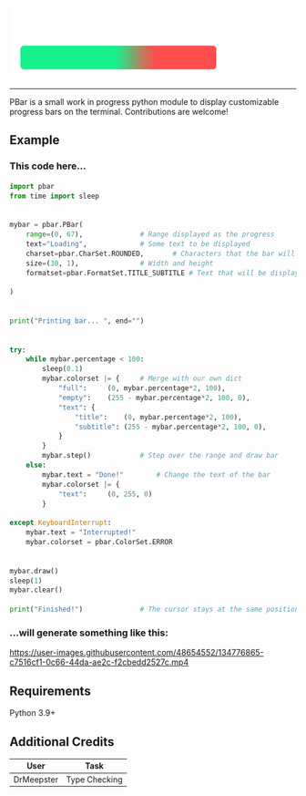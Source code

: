 <img height=125px src="resources/logo.png">
<hr>

PBar is a small work in progress python module to display customizable progress bars on the terminal. Contributions are welcome!

## Example
### This code here...

```py
import pbar
from time import sleep


mybar = pbar.PBar(
	range=(0, 67),				# Range displayed as the progress
	text="Loading",				# Some text to be displayed
	charset=pbar.CharSet.ROUNDED,		# Characters that the bar will use
	size=(30, 1),				# Width and height
	formatset=pbar.FormatSet.TITLE_SUBTITLE	# Text that will be displayed on the different places

)


print("Printing bar... ", end="")


try:
	while mybar.percentage < 100:
		sleep(0.1)
		mybar.colorset |= {		# Merge with our own dict
			"full":		(0, mybar.percentage*2, 100),
			"empty":	(255 - mybar.percentage*2, 100, 0),
			"text":	{
				"title":	(0, mybar.percentage*2, 100),
				"subtitle":	(255 - mybar.percentage*2, 100, 0),
			}
		}
		mybar.step()			# Step over the range and draw bar
	else:
		mybar.text = "Done!"		# Change the text of the bar
		mybar.colorset |= {
			"text":		(0, 255, 0)
		}

except KeyboardInterrupt:
	mybar.text = "Interrupted!"
	mybar.colorset = pbar.ColorSet.ERROR


mybar.draw()
sleep(1)
mybar.clear()

print("Finished!")				# The cursor stays at the same position
```

### ...will generate something like this:

https://user-images.githubusercontent.com/48654552/134776865-c7516cf1-0c66-44da-ae2c-f2cbedd2527c.mp4


## Requirements
Python 3.9+


## Additional Credits
| User       | Task          |
|------------|---------------|
| DrMeepster | Type Checking |
